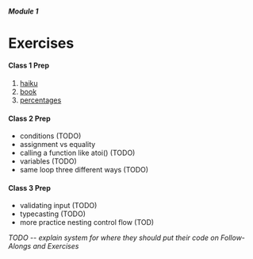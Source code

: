##### Module 1

# Exercises

#### Class 1 Prep
1. [haiku]()
2. [book]()
3. [percentages]()

#### Class 2 Prep
* conditions (TODO)
* assignment vs equality 
* calling a function like atoi() (TODO)
* variables (TODO)
* same loop three different ways (TODO)

#### Class 3 Prep
* validating input (TODO)
* typecasting (TODO)
* more practice nesting control flow (TOD)

*TODO -- explain system for where they should put their code on Follow-Alongs and Exercises*

